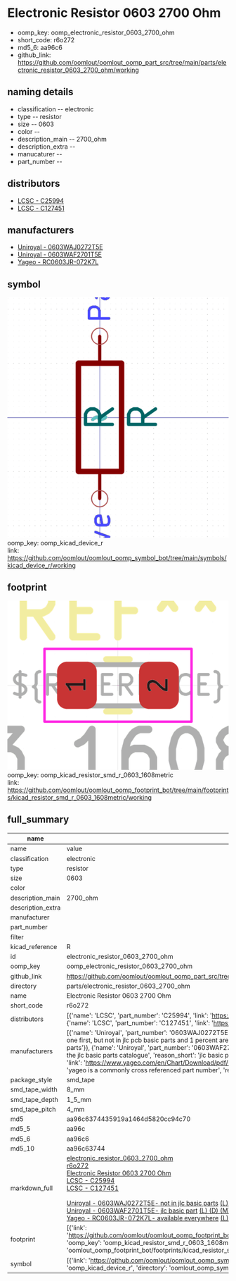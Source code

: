 # Electronic Resistor 0603 2700 Ohm

  
* oomp_key: oomp_electronic_resistor_0603_2700_ohm 
* short_code: r6o272
* md5_6: aa96c6  
* github_link: https://github.com/oomlout/oomlout_oomp_part_src/tree/main/parts/electronic_resistor_0603_2700_ohm/working  
## naming details
* classification -- electronic
* type -- resistor
* size -- 0603
* color -- 
* description_main -- 2700_ohm
* description_extra -- 
* manucaturer -- 
* part_number -- 

## distributors
* [LCSC - C25994](https://lcsc.com/product-detail/C25994.html)  
* [LCSC - C127451](https://lcsc.com/product-detail/C127451.html)  

## manufacturers
* [Uniroyal - 0603WAJ0272T5E]()  
* [Uniroyal - 0603WAF2701T5E]()  
* [Yageo - RC0603JR-072K7L](https://www.yageo.com/en/Chart/Download/pdf/RC0603JR-072K7L)  

## symbol

![](symbol/0/working/working_600.png)  
oomp_key: oomp_kicad_device_r  
link: https://github.com/oomlout/oomlout_oomp_symbol_bot/tree/main/symbols/kicad_device_r/working  

## footprint

![](footprint/0/working/working_600.png)  
oomp_key: oomp_kicad_resistor_smd_r_0603_1608metric  
link: https://github.com/oomlout/oomlout_oomp_footprint_bot/tree/main/footprints/kicad_resistor_smd_r_0603_1608metric/working  

## full_summary
| name | value | 
| --- | --- | 
| name | value | 
| classification | electronic | 
| type | resistor | 
| size | 0603 | 
| color |  | 
| description_main | 2700_ohm | 
| description_extra |  | 
| manufacturer |  | 
| part_number |  | 
| filter |  | 
| kicad_reference | R | 
| id | electronic_resistor_0603_2700_ohm | 
| oomp_key | oomp_electronic_resistor_0603_2700_ohm | 
| github_link | https://github.com/oomlout/oomlout_oomp_part_src/tree/main/parts/electronic_resistor_0603_2700_ohm/working | 
| directory | parts/electronic_resistor_0603_2700_ohm | 
| name | Electronic Resistor 0603 2700 Ohm | 
| short_code | r6o272 | 
| distributors | [{'name': 'LCSC', 'part_number': 'C25994', 'link': 'https://lcsc.com/product-detail/C25994.html', 'id': 'distributor_lcsc'}, {'name': 'LCSC', 'part_number': 'C127451', 'link': 'https://lcsc.com/product-detail/C127451.html', 'id': 'distributor_lcsc'}] | 
| manufacturers | [{'name': 'Uniroyal', 'part_number': '0603WAJ0272T5E', 'link': '', 'id': 'manufacturer_uniroyal', 'note': {'reason': 'did this one first, but not in jlc pcb basic parts and 1 percent are and they are the same price', 'reason_short': 'not in jlc basic parts'}}, {'name': 'Uniroyal', 'part_number': '0603WAF2701T5E', 'link': '', 'id': 'manufacturer_uniroyal', 'note': {'reason': 'in the jlc basic parts catalogue', 'reason_short': 'jlc basic part'}}, {'name': 'Yageo', 'part_number': 'RC0603JR-072K7L', 'link': 'https://www.yageo.com/en/Chart/Download/pdf/RC0603JR-072K7L', 'id': 'manufacturer_yageo', 'note': {'reason': 'yageo is a commonly cross referenced part number', 'reason_short': 'available everywhere'}}] | 
| package_style | smd_tape | 
| smd_tape_width | 8_mm | 
| smd_tape_depth | 1_5_mm | 
| smd_tape_pitch | 4_mm | 
| md5 | aa96c6374435919a1464d5820cc94c70 | 
| md5_5 | aa96c | 
| md5_6 | aa96c6 | 
| md5_10 | aa96c63744 | 
| markdown_full | [electronic_resistor_0603_2700_ohm](https://github.com/oomlout/oomlout_oomp_part_src/tree/main/parts/electronic_resistor_0603_2700_ohm/working)<br>[r6o272](https://github.com/oomlout/oomlout_oomp_part_src/tree/main/parts/electronic_resistor_0603_2700_ohm/working)<br>[Electronic Resistor 0603 2700 Ohm](https://github.com/oomlout/oomlout_oomp_part_src/tree/main/parts/electronic_resistor_0603_2700_ohm/working)<br>[LCSC - C25994<br>](https://lcsc.com/product-detail/C25994.html)[LCSC - C127451<br>](https://lcsc.com/product-detail/C127451.html)<br>[Uniroyal - 0603WAJ0272T5E- not in jlc basic parts]() [(L)  ](https://www.lcsc.com/search?q=0603WAJ0272T5E)[(D)  ](https://www.digikey.com/en/products?keywords=0603WAJ0272T5E)[(M)  ](https://www.mouser.com/Search/Refine?Keyword=0603WAJ0272T5E)[(N)  ](https://www.newark.com/search?st=0603WAJ0272T5E)[(SZ)  ](https://so.szlcsc.com/global.html?k=0603WAJ0272T5E)<br>[Uniroyal - 0603WAF2701T5E- jlc basic part]() [(L)  ](https://www.lcsc.com/search?q=0603WAF2701T5E)[(D)  ](https://www.digikey.com/en/products?keywords=0603WAF2701T5E)[(M)  ](https://www.mouser.com/Search/Refine?Keyword=0603WAF2701T5E)[(N)  ](https://www.newark.com/search?st=0603WAF2701T5E)[(SZ)  ](https://so.szlcsc.com/global.html?k=0603WAF2701T5E)<br>[Yageo - RC0603JR-072K7L- available everywhere](https://www.yageo.com/en/Chart/Download/pdf/RC0603JR-072K7L) [(L)  ](https://www.lcsc.com/search?q=RC0603JR-072K7L)[(D)  ](https://www.digikey.com/en/products?keywords=RC0603JR-072K7L)[(M)  ](https://www.mouser.com/Search/Refine?Keyword=RC0603JR-072K7L)[(N)  ](https://www.newark.com/search?st=RC0603JR-072K7L)[(SZ)  ](https://so.szlcsc.com/global.html?k=RC0603JR-072K7L)<br> | 
| footprint | [{'link': 'https://github.com/oomlout/oomlout_oomp_footprint_bot/tree/main/foootprntss/kicad_resistor_smd_r_0603_1608metric', 'oomp_key': 'oomp_kicad_resistor_smd_r_0603_1608metric', 'directory': 'oomlout_oomp_footprint_bot/footprints/kicad_resistor_smd_r_0603_1608metric//working/working.kicad_mod'}] | 
| symbol | [{'link': 'https://github.com/oomlout/oomlout_oomp_symbol_bot/tree/main/symbols/kicad_device_r', 'oomp_key': 'oomp_kicad_device_r', 'directory': 'oomlout_oomp_symbol_bot/symbols/kicad_device_r//working/working.kicad_sym'}] | 
